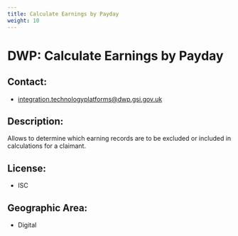 ```yaml
---
title: Calculate Earnings by Payday
weight: 10
---
```


# DWP: Calculate Earnings by Payday

## Contact:
 - [integration.technologyplatforms@dwp.gsi.gov.uk](mailto:integration.technologyplatforms@dwp.gsi.gov.uk)

## Description:
Allows to determine which earning records are to be excluded or included in calculations for a claimant.

## License:
 - ISC

## Geographic Area:
 - Digital

